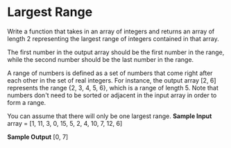 # Largest Range


  Write a function that takes in an array of integers and returns an array of
  length 2 representing the largest range of integers contained in that array.


  The first number in the output array should be the first number in the range,
  while the second number should be the last number in the range.


  A range of numbers is defined as a set of numbers that come right after each
  other in the set of real integers. For instance, the output array
  [2, 6] represents the range {2, 3, 4, 5, 6}, which
  is a range of length 5. Note that numbers don't need to be sorted or adjacent
  in the input array in order to form a range.

You can assume that there will only be one largest range.
**Sample Input**
array = [1, 11, 3, 0, 15, 5, 2, 4, 10, 7, 12, 6]

**Sample Output**
[0, 7]

